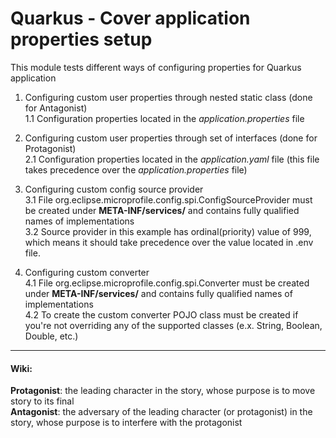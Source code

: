 # Quarkus - Cover application properties setup
This module tests different ways of configuring properties for Quarkus application

1. Configuring custom user properties through nested static class (done for Antagonist)  
1.1 Configuration properties located in the *application.properties* file

2. Configuring custom user properties through set of interfaces (done for Protagonist)  
2.1 Configuration properties located in the *application.yaml* file (this file takes precedence over the
*application.properties* file)

3. Configuring custom config source provider  
3.1 File org.eclipse.microprofile.config.spi.ConfigSourceProvider must be created under **META-INF/services/**
    and contains fully qualified names of implementations  
3.2 Source provider in this example has ordinal(priority) value of 999, which means it should take precedence over the
value located in .env file.

4. Configuring custom converter  
4.1 File org.eclipse.microprofile.config.spi.Converter must be created under **META-INF/services/**
and contains fully qualified names of implementations  
4.2 To create the custom converter POJO class must be created if you're not overriding any of the
supported classes (e.x. String, Boolean, Double, etc.)


___
#### Wiki:
**Protagonist**: the leading character in the story, whose purpose is to move story to its final  
**Antagonist**: the adversary of the leading character (or protagonist) in the story, whose purpose is to
interfere with the protagonist